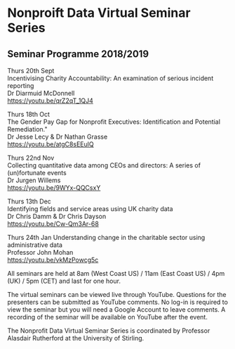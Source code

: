 # Nonproift Data Virtual Seminar Series


## Seminar Programme 2018/2019
  
Thurs 20th Sept  
Incentivising Charity Accountability: An	examination of serious incident reporting	 
Dr Diarmuid McDonnell 	
https://youtu.be/qrZ2qT_1QJ4 
  
Thurs 18th Oct 	 
The Gender Pay Gap for Nonprofit Executives: Identification and Potential Remediation."  
Dr Jesse Lecy & Dr Nathan Grasse  
https://youtu.be/atgC8sEEulQ 
  
Thurs 22nd Nov  
Collecting quantitative data among CEOs and directors: A series of (un)fortunate events  
Dr Jurgen Willems  
https://youtu.be/9WYx-QQCsxY   
  
Thurs 13th Dec	 
Identifying fields and service areas using UK charity data  
Dr Chris Damm & Dr Chris Dayson  
https://youtu.be/Cw-Qm3Ar-68  
  
Thurs 24th Jan  Understanding change in the charitable sector using administrative data  
Professor John Mohan  
https://youtu.be/vkMzPowcg5c   
  
All seminars are held at 8am (West Coast US) / 11am (East Coast US) / 4pm (UK) / 5pm (CET) and last for one hour.  

The virtual seminars can be viewed live through YouTube. Questions for the presenters can be submitted as YouTube comments. No log-in is required to view the seminar but you will need a Google Account to leave comments. A recording of the seminar will be available on YouTube after the event.

The Nonprofit Data Virtual Seminar Series is coordinated by Professor Alasdair Rutherford at the University of Stirling.
